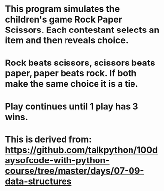 # This program simulates the children's game Rock Paper Scissors.  Each contestant selects an item and then reveals choice.
# Rock beats scissors, scissors beats paper, paper beats rock.  If both make the same choice it is a tie.
# Play continues until 1 play has 3 wins.
# This is derived from: https://github.com/talkpython/100daysofcode-with-python-course/tree/master/days/07-09-data-structures
